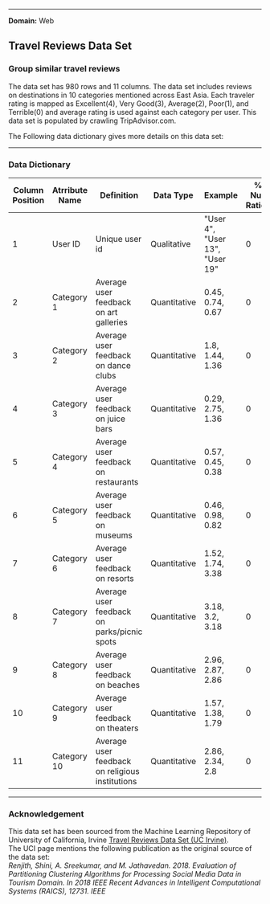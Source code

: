 
---


**Domain:** Web<br/> 

## Travel Reviews Data Set 

### Group similar travel reviews 




The data set has 980 rows and 11 columns.
The data set includes reviews on destinations in 10 categories mentioned across East Asia. Each traveler rating is mapped as Excellent(4), Very Good(3), Average(2), Poor(1), and Terrible(0) and average rating is used against each category per user.
This data set is populated by crawling TripAdvisor.com. 

The Following data dictionary gives more details on this data set:

---

### Data Dictionary 

| Column   Position 	| Atrribute Name 	| Definition                                        	| Data Type    	| Example                        	| % Null Ratios 	|
|-------------------	|----------------	|---------------------------------------------------	|--------------	|--------------------------------	|---------------	|
| 1                 	| User ID        	| Unique user   id                                  	| Qualitative  	| "User 4", "User 13", "User 19" 	| 0             	|
| 2                 	| Category 1     	| Average user   feedback on art galleries          	| Quantitative 	| 0.45, 0.74, 0.67               	| 0             	|
| 3                 	| Category 2     	| Average user   feedback on dance clubs            	| Quantitative 	| 1.8, 1.44, 1.36                	| 0             	|
| 4                 	| Category 3     	| Average user   feedback on juice bars             	| Quantitative 	| 0.29, 2.75, 1.36               	| 0             	|
| 5                 	| Category 4     	| Average user   feedback on restaurants            	| Quantitative 	| 0.57, 0.45, 0.38               	| 0             	|
| 6                 	| Category 5     	| Average user   feedback on museums                	| Quantitative 	| 0.46, 0.98, 0.82               	| 0             	|
| 7                 	| Category 6     	| Average user   feedback on resorts                	| Quantitative 	| 1.52, 1.74, 3.38               	| 0             	|
| 8                 	| Category 7     	| Average user   feedback on parks/picnic spots     	| Quantitative 	| 3.18, 3.2, 3.18                	| 0             	|
| 9                 	| Category 8     	| Average user   feedback on beaches                	| Quantitative 	| 2.96, 2.87, 2.86               	| 0             	|
| 10                	| Category 9     	| Average user   feedback on theaters               	| Quantitative 	| 1.57, 1.38, 1.79               	| 0             	|
| 11                	| Category 10    	| Average user   feedback on religious institutions 	| Quantitative 	| 2.86, 2.34, 2.8                	| 0             	|

---

### Acknowledgement

This data set has been sourced from the Machine Learning Repository of University of California, Irvine [Travel Reviews Data Set (UC Irvine)](https://archive.ics.uci.edu/ml/datasets/Travel+Reviews).<br/> 
The UCI page mentions the following publication as the original source of the data set:<br/>
*Renjith, Shini, A. Sreekumar, and M. Jathavedan. 2018. Evaluation of Partitioning Clustering Algorithms for Processing Social Media Data in Tourism Domain. In 2018 IEEE Recent Advances in Intelligent Computational Systems (RAICS), 12731. IEEE*
